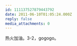 ```yaml
---
id: 111137527879443792
date: 2011-06-10T01:05:24.000Z
reply: false
media_attachments: 0
---
```


热火加油。3-2，gogogo。

